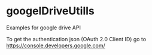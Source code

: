 # googelDriveUtills
Examples for google drive API

To get the authentication json (OAuth 2.0 Client ID) go to https://console.developers.google.com/
